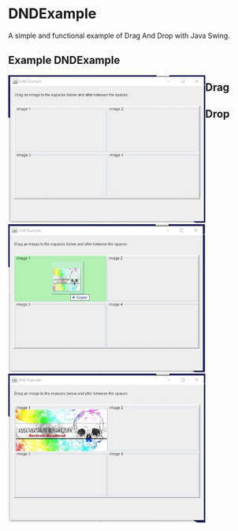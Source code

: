# DNDExample
A simple and functional example of Drag And Drop with Java Swing.

## Example DNDExample
<div align="center" style="float: left">
  <img alt="SMS" width="400" src="https://raw.githubusercontent.com/krismorte/DNDExample/master/src/main/resources/screeshot/Screen00.jpg" />
</div>

## Drag
<div align="center" style="float: left">
  <img alt="SMS" width="400" src="https://raw.githubusercontent.com/krismorte/DNDExample/master/src/main/resources/screeshot/Screen01.jpg" />
</div>


## Drop
<div align="center" style="float: left">
  <img alt="SMS" width="400" src="https://raw.githubusercontent.com/krismorte/DNDExample/master/src/main/resources/screeshot/Screen02.jpg" />
</div>
